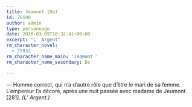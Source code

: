 ```yaml
---
title: Jeamont (De)
id: 76590
author: admin
type: personnage
date: 2010-03-09T10:32:41+00:00
excerpt: "L' Argent"
rm_character_novel:
  - 75932
rm_character_name_main: 'Jeamont '
rm_character_name_secondary: De

---
```

— Homme correct, qui n&rsquo;a d&rsquo;autre rôle que d&rsquo;être le mari de sa femme. L&rsquo;empereur l&rsquo;a décoré, après une nuit passée avec madame de Jeumont [281]. _(L&rsquo; Argent.)_